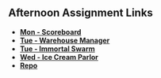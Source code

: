 ## Afternoon Assignment Links

* **[Mon - Scoreboard](https://github.com/jaredrcarlson/scoreboard)**
* **[Tue - Warehouse Manager](https://github.com/jaredrcarlson/warehouse)**
* **[Tue - Immortal Swarm](https://github.com/jaredrcarlson/swarm)**
* **[Wed - Ice Cream Parlor](https://github.com/jaredrcarlson/parlor)**
* **[Repo]()**
